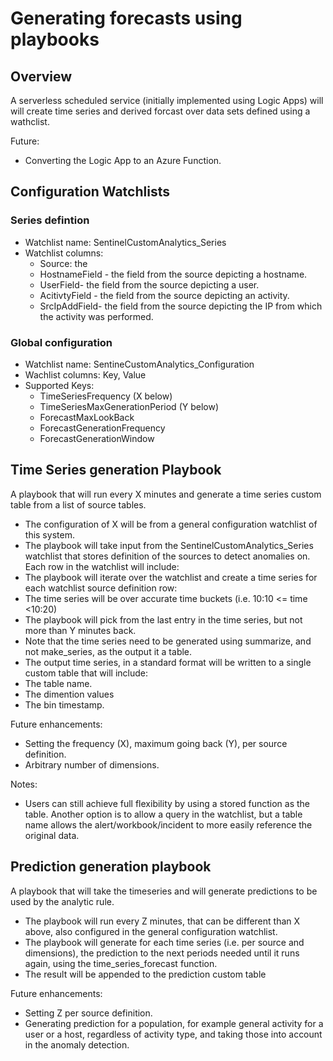 # Generating forecasts using playbooks

## Overview

A serverless scheduled service (initially implemented using Logic Apps) will will create time series and derived forcast over data sets defined using a wathclist.

Future:
- Converting the Logic App to an Azure Function. 

## Configuration Watchlists

### Series defintion

- Watchlist name: SentinelCustomAnalytics_Series
- Watchlist columns:
  - Source: the 
  - HostnameField - the field from the source depicting a hostname.
  - UserField- the field from the source depicting a user.
  - AcitivtyField - the field from the source depicting an activity.
  - SrcIpAddField- the field from the source depicting the IP from which the activity was performed.

### Global configuration

- Watchlist name: SentineCustomAnalytics_Configuration
- Wachlist columns: Key, Value
- Supported Keys:
  - TimeSeriesFrequency (X below)
  - TimeSeriesMaxGenerationPeriod (Y below)
  - ForecastMaxLookBack 
  - ForecastGenerationFrequency
  - ForecastGenerationWindow

## Time Series generation Playbook

A playbook that will run every X minutes and generate a time series custom table from a list of source tables.
-	The configuration of X will be from a general configuration watchlist of this system. 
-	The playbook will take input from the SentinelCustomAnalytics_Series watchlist that stores definition of the sources to detect anomalies on. Each row in the watchlist will include:
-	The playbook will iterate over the watchlist and create a time series for each watchlist source definition row:
  - The time series will be over accurate time buckets (i.e. 10:10 <= time <10:20)
  - The playbook will pick from the last entry in the time series, but not more than Y minutes back.
  -  Note that the time series need to be generated using summarize, and not make_series, as the output it a table.
-	The output time series, in a standard format will be written to a single custom table that will include:
  -	The table name.
  - The dimention values
  - The bin timestamp.

Future enhancements:
-	Setting the frequency (X), maximum going back (Y), per source definition. 
-	Arbitrary number of dimensions.

Notes:
- Users can still achieve full flexibility by using a stored function as the table. Another option is to allow a query in the watchlist, but a table name allows the alert/workbook/incident to more easily reference the original data.

## Prediction generation playbook

A playbook that will take the timeseries and will generate predictions to be used by the analytic rule. 
-	The playbook will run every Z minutes, that can be different than X above, also configured in the general configuration watchlist.
-	The playbook will generate for each time series (i.e. per source and dimensions), the prediction to the next periods needed until it runs again, using the time_series_forecast function. 
-	The result will be appended to the prediction custom table 

Future enhancements:
-	Setting Z per source definition. 
-	Generating prediction for a population, for example general activity for a user or a host, regardless of activity type, and taking those into account in the anomaly detection.
